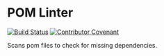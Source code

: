 # POM Linter
[![Build Status](https://travis-ci.com/connexta/pom-lint.svg?branch=master)](https://travis-ci.com/connexta/pom-lint)
[![Contributor Covenant](https://img.shields.io/badge/Contributor%20Covenant-v2.0%20adopted-ff69b4.svg)](.github/CODE_OF_CONDUCT.md)

Scans pom files to check for missing dependencies.

